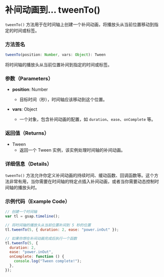 # 补间动画到... tweenTo()

`tweenTo()` 方法用于在时间轴上创建一个补间动画，将播放头从当前位置移动到指定的时间或标签。

### 方法签名

```typescript
tweenTo(position: Number, vars: Object): Tween
```

将时间轴的播放头从当前位置补间到指定的时间或标签。

### 参数（Parameters）

- **position**: Number

  - 目标时间（秒），时间轴应该移动到这个位置。

- **vars**: Object
  - 一个对象，包含补间动画的配置，如 `duration`、`ease`、`onComplete` 等。

### 返回值（Returns）

- Tween
  - 返回一个 Tween 实例，该实例处理时间轴的补间动画。

### 详细信息（Details）

`tweenTo()` 方法允许你定义补间动画的持续时间、缓动函数、回调函数等。这个方法非常有用，当你需要在时间轴的特定点插入补间动画，或者当你需要动态控制时间轴的播放头时。

### 示例代码（Example Code）

```javascript
// 创建一个时间轴
var tl = gsap.timeline();

// 将时间轴的播放头从当前位置补间到 5 秒的位置
tl.tweenTo(5, { duration: 2, ease: "power.inOut" });

// 如果你想在补间动画完成后执行一个函数
tl.tweenTo(5, {
  duration: 2,
  ease: "power.inOut",
  onComplete: function () {
    console.log("Tween complete!");
  },
});
```
